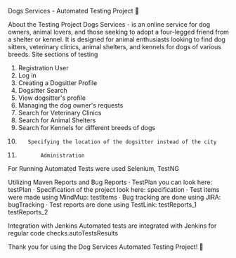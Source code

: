 Dogs Services - Automated Testing Project   🐾
 
About the Testing Project
	Dogs Services -  is an online service for dog owners, animal lovers, and those seeking to adopt a four-legged friend from a shelter or kennel. It is designed for animal enthusiasts looking to find dog sitters, veterinary clinics, animal shelters, and kennels for dogs of various breeds.
Site sections of testing
1. 	Registration User
2. 	Log in
3. 	Creating a Dogsitter Profile
4. 	Dogsitter Search
5. 	View dogsitter's profile
6. 	Managing the dog owner's requests
7. 	Search for Veterinary Clinics
8. 	Search for Animal Shelters
9. 	Search for Kennels for different breeds of dogs
10.        Specifying the location of the dogsitter instead of the city
11.            Administration

For Running Automated Tests were used 
Selenium, TestNG

 Utilizing
  Maven
 Reports and Bug Reports
·       TestPlan you can look here:                   testPlan
 ·       Specification of the project look here:   specification
 ·       Test items were made using MindMup:  testItems
 ·       Bug tracking are done using JIRA:       bugTracking
 ·        Test reports are done using TestLink:  testReports_1
          testReports_2

Integration with Jenkins
Automated tests are integrated with Jenkins for regular code checks.autoTestsResults


Thank you for using the Dog Services Automated Testing Project!   🐾
